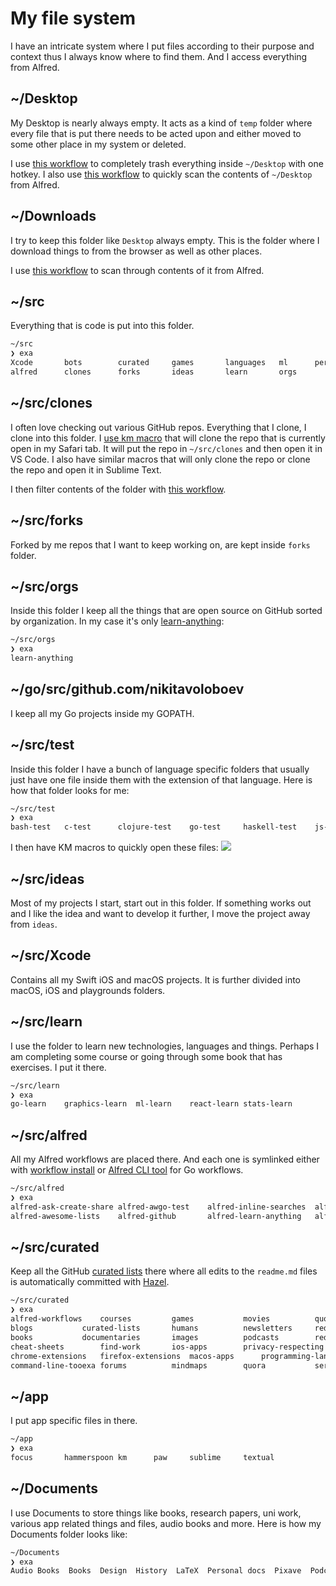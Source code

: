# My file system
I have an intricate system where I put files according to their purpose and context thus I always know where to find them. And I access everything from Alfred.

## ~/Desktop
My Desktop is nearly always empty. It acts as a kind of `temp` folder where every file that is put there needs to be acted upon and either moved to some other place in my system or deleted.

I use [this workflow](https://github.com/nikitavoloboev/small-workflows/tree/master/clean-folders#readme) to completely trash everything inside `~/Desktop` with one hotkey. I also use [this workflow](https://github.com/nikitavoloboev/small-workflows/blob/master/augmentations/Directory%20watches.alfredworkflow?raw=true) to quickly scan the contents of `~/Desktop` from Alfred.

## ~/Downloads
I try to keep this folder like `Desktop` always empty. This is the folder where I download things to from the browser as well as other places.

I use [this workflow](https://github.com/nikitavoloboev/small-workflows/blob/master/augmentations/Recent%20Downloads.alfredworkflow?raw=true) to scan through contents of it from Alfred.

## ~/src
Everything that is code is put into this folder.

```Bash
~/src
❯ exa
Xcode		bots		curated		games		languages	ml		personal	test
alfred		clones		forks		ideas		learn		orgs		practice	web
```

## ~/src/clones
I often love checking out various GitHub repos. Everything that I clone, I clone into this folder. I [use km macro](https://medium.com/@NikitaVoloboev/insta-cloning-ff5f38eb1d32) that will clone the repo that is currently open in my Safari tab. It will put the repo in `~/src/clones` and then open it in VS Code. I also have similar macros that will only clone the repo or clone the repo and open it in Sublime Text.

I then filter contents of the folder with [this workflow](https://github.com/nikitavoloboev/small-workflows/blob/master/augmentations/Directory%20watches.alfredworkflow?raw=true).

## ~/src/forks
Forked by me repos that I want to keep working on, are kept inside `forks` folder.

## ~/src/orgs
Inside this folder I keep all the things that are open source on GitHub sorted by organization. In my case it's only [learn-anything](https://github.com/learn-anything/):

```Bash
~/src/orgs
❯ exa
learn-anything
```

## ~/go/src/github.com/nikitavoloboev
I keep all my Go projects inside my GOPATH.

## ~/src/test
Inside this folder I have a bunch of language specific folders that usually just have one file inside them with the extension of that language. Here is how that folder looks for me:

```Bash
~/src/test
❯ exa
bash-test	c-test		clojure-test	go-test		haskell-test	js-test		lisp-test	python-test	web-test
```

I then have KM macros to quickly open these files:
![](https://i.imgur.com/5pH2fzR.png)

## ~/src/ideas
Most of my projects I start, start out in this folder. If something works out and I like the idea and want to develop it further, I move the project away from `ideas`.

## ~/src/Xcode
Contains all my Swift iOS and macOS projects. It is further divided into macOS, iOS and playgrounds folders.

## ~/src/learn
I use the folder to learn new technologies, languages and things. Perhaps I am completing some course or going through some book that has exercises. I put it there.

```Bash
~/src/learn
❯ exa
go-learn	graphics-learn	ml-learn	react-learn	stats-learn
```

## ~/src/alfred
All my Alfred workflows are placed there. And each one is symlinked either with [workflow install](https://gist.github.com/deanishe/35faae3e7f89f629a94e) or [Alfred CLI tool](https://godoc.org/github.com/jason0x43/go-alfred/alfred) for Go workflows.

```Bash
~/src/alfred
❯ exa
alfred-ask-create-share	alfred-awgo-test	alfred-inline-searches	alfred-my-mind		alfred-web-searches
alfred-awesome-lists	alfred-github		alfred-learn-anything	alfred-trello		small-workflows
```

## ~/src/curated
Keep all the GitHub [curated lists](https://github.com/learn-anything/curated-lists#readme) there where all edits to the `readme.md` files is automatically committed with [Hazel](../macOS/apps/hazel.md).

```bash
~/src/curated
❯ exa
alfred-workflows	courses			games			movies			quotes			slack-groups		websites
blogs			curated-lists		humans			newsletters		reddit			spectrum		youtube
books			documentaries		images			podcasts		reddit-multi		stack-exchange
cheat-sheets		find-work		ios-apps		privacy-respecting	research-papers		talks
chrome-extensions	firefox-extensions	macos-apps		programming-languages	safari-extensions	telegram
command-line-tooexa	forums			mindmaps		quora			series			tv-series
```

## ~/app
I put app specific files in there.

```Bash
~/app
❯ exa
focus		hammerspoon	km		paw		sublime		textual
```

## ~/Documents
I use Documents to store things like books, research papers, uni work, various app related things and files, audio books and more. Here is how my Documents folder looks like:

```Bash
~/Documents
❯ exa
Audio Books  Books  Design  History  LaTeX  Personal docs  Pixave  Podcasts  Uni  Watch
```